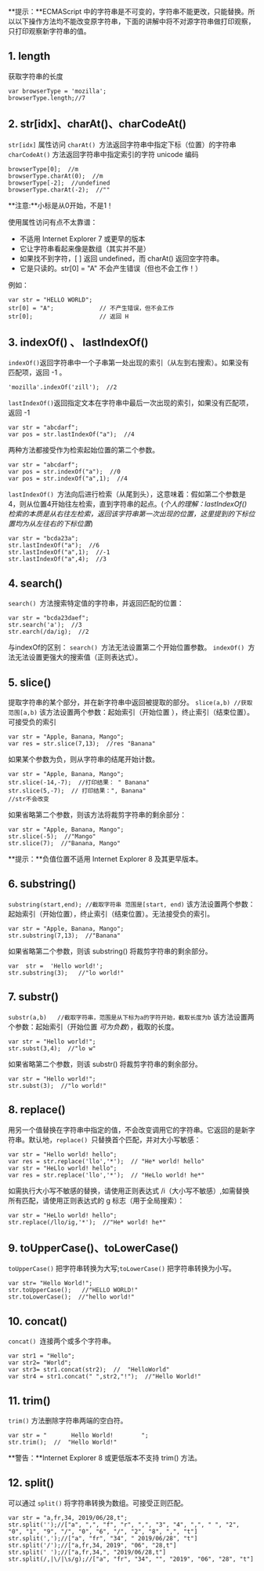 **提示：**ECMAScript 中的字符串是不可变的，字符串不能更改，只能替换。所以以下操作方法均不能改变原字符串，下面的讲解中将不对源字符串做打印观察，只打印观察新字符串的值。
## 1. length
获取字符串的长度

```
var browserType = 'mozilla';
browserType.length;//7
```
## 2. str[idx]、charAt()、charCodeAt()
`str[idx]` 属性访问
`charAt() `方法返回字符串中指定下标（位置）的字符串
`charCodeAt()` 方法返回字符串中指定索引的字符 unicode 编码

```
browserType[0];  //m
browserType.charAt(0);  //m
browserType[-2];  //undefined
browserType.charAt(-2);  //""
```
**注意:**小标是从0开始，不是1！

使用属性访问有点不太靠谱：
* 不适用 Internet Explorer 7 或更早的版本
* 它让字符串看起来像是数组（其实并不是）
* 如果找不到字符，[ ] 返回 undefined，而 charAt() 返回空字符串。
* 它是只读的。str[0] = "A" 不会产生错误（但也不会工作！）

例如：
```
var str = "HELLO WORLD";
str[0] = "A";             // 不产生错误，但不会工作
str[0];                   // 返回 H
```
## 3. indexOf() 、 lastIndexOf()
```indexOf()```返回字符串中一个子串第一处出现的索引（从左到右搜索）。如果没有匹配项，返回 -1 。

```
'mozilla'.indexOf('zill');  //2
```
```lastIndexOf()```返回指定文本在字符串中最后一次出现的索引，如果没有匹配项，返回 -1 
```
var str = "abcdarf";
var pos = str.lastIndexOf("a");  //4
```
两种方法都接受作为检索起始位置的第二个参数。
```
var str = "abcdarf";
var pos = str.indexOf("a");  //0
var pos = str.indexOf("a",1);  //4
```
```lastIndexOf() ```方法向后进行检索（从尾到头），这意味着：假如第二个参数是4，则从位置4开始往左检索，直到字符串的起点。(*个人的理解：lastIndexOf() 检索的本质是从右往左检索，返回该字符串第一次出现的位置，这里提到的下标位置均为从左往右的下标位置*)
```
var str = "bcda23a";
str.lastIndexOf("a");  //6
str.lastIndexOf("a",1);  //-1
str.lastIndexOf("a",4);  //3
```
## 4. search()
```search() ```方法搜索特定值的字符串，并返回匹配的位置：

```
var str = "bcda23daef";
str.search('a');  //3
str.earch(/da/ig);  //2
```
与indexOf的区别：
```search() ```方法无法设置第二个开始位置参数。
```indexOf() ```方法无法设置更强大的搜索值（正则表达式）。
## 5. slice()
提取字符串的某个部分，并在新字符串中返回被提取的部分。
```slice(a,b) //获取范围[a,b)```
该方法设置两个参数：起始索引（开始位置 ），终止索引（结束位置）。可接受负的索引

```
var str = "Apple, Banana, Mango";
var res = str.slice(7,13);  //res "Banana"
```
如果某个参数为负，则从字符串的结尾开始计数。
```
var str = "Apple, Banana, Mango";
str.slice(-14,-7);  //打印结果： " Banana"
str.slice(5,-7);  // 打印结果：", Banana"
//str不会改变
```
如果省略第二个参数，则该方法将裁剪字符串的剩余部分：
```
var str = "Apple, Banana, Mango";
str.slice(-5);  //"Mango"
str.slice(7);  //"Banana, Mango"
```
**提示：**负值位置不适用 Internet Explorer 8 及其更早版本。
## 6. substring()
```substring(start,end); //截取字符串 范围是[start, end)```
该方法设置两个参数：起始索引（开始位置），终止索引（结束位置）。无法接受负的索引。

```
var str = "Apple, Banana, Mango";
str.substring(7,13);  //"Banana"
```
如果省略第二个参数，则该 substring() 将裁剪字符串的剩余部分。
```
var  str =  'Hello world!';
str.substring(3);   //"lo world!"
```
## 7. substr()
```substr(a,b)   //截取字符串，范围是从下标为a的字符开始，截取长度为b```
该方法设置两个参数：起始索引（开始位置 *可为负数*），截取的长度。

```
var str = "Hello world!";
str.subst(3,4);  //"lo w"
```
如果省略第二个参数，则该 substr() 将裁剪字符串的剩余部分。
```
var str = "Hello world!";
str.subst(3);  //"lo world!"
```
## 8. replace()
用另一个值替换在字符串中指定的值，不会改变调用它的字符串。它返回的是新字符串。默认地，`replace() `只替换首个匹配，并对大小写敏感：

```
var str = "Hello world! hello";
var res = str.replace('llo','*');  // "He* world! hello"
var str = "HeLlo world! hello";
var res = str.replace('llo','*');  // "HeLlo world! he*"
```
如需执行大小写不敏感的替换，请使用正则表达式 /i（大小写不敏感）,如需替换所有匹配，请使用正则表达式的 g 标志（用于全局搜索）：
```
var str = "HeLlo world! hello";
str.replace(/llo/ig,'*');  //"He* world! he*"
```
## 9. toUpperCase()、toLowerCase()
`toUpperCase()` 把字符串转换为大写;`toLowerCase()` 把字符串转换为小写。

```
var str= "Hello World!"; 
str.toUpperCase();   //"HELLO WORLD!"
str.toLowerCase();  //"hello world!"
```
## 10. concat()
`concat() `连接两个或多个字符串。

```
var str1 = "Hello";
var str2= "World";
var str3= str1.concat(str2);  //  "HelloWorld"
var str4 = str1.concat(" ",str2,"!");  //"Hello World!"
```
## 11. trim()
`trim()` 方法删除字符串两端的空白符。

```
var str = "       Hello World!        ";
str.trim();  //  "Hello World!"
```
**警告：**Internet Explorer 8 或更低版本不支持 trim() 方法。
## 12. split()
可以通过 `split()` 将字符串转换为数组。可接受正则匹配。

```
var str = "a,fr,34, 2019/06/28,t";
str.split('');//["a", ",", "f", "r", ",", "3", "4", ",", " ", "2", "0", "1", "9", "/", "0", "6", "/", "2", "8", ",", "t"]
str.split(',');//["a", "fr", "34", " 2019/06/28", "t"]
str.split('/');//["a,fr,34, 2019", "06", "28,t"]
str.split(' ');//["a,fr,34,", "2019/06/28,t"]
str.split(/,|\/|\s/g);//["a", "fr", "34", "", "2019", "06", "28", "t"]
```